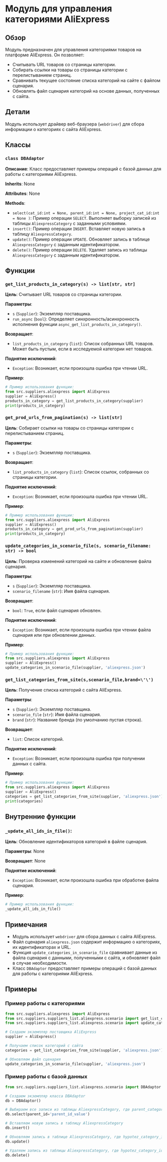 # Модуль для управления категориями AliExpress

## Обзор

Модуль предназначен для управления категориями товаров на платформе AliExpress. Он позволяет:

- Считывать URL товаров со страницы категории.
- Собирать ссылки на товары со страницы категории с перелистыванием страниц.
- Сравнивать текущее состояние списка категорий на сайте с файлом сценария.
- Обновлять файл сценария категорий на основе данных, полученных с сайта.

## Детали

Модуль использует драйвер веб-браузера (`webdriver`) для сбора информации о категориях с сайта AliExpress. 

## Классы

### `class DBAdaptor`

**Описание**: Класс предоставляет примеры операций с базой данных для работы с категориями AliExpress.

**Inherits**: None

**Attributes**: None

**Methods**:

- `select(cat_id:int = None, parent_id:int = None, project_cat_id:int = None )`:  Пример операции `SELECT`. Выполняет выборку записей из таблицы `AliexpressCategory` с заданными условиями.
- `insert()`: Пример операции `INSERT`. Вставляет новую запись в таблицу `AliexpressCategory`.
- `update()`: Пример операции `UPDATE`. Обновляет запись в таблице `AliexpressCategory` с заданным идентификатором.
- `delete()`: Пример операции `DELETE`. Удаляет запись из таблицы `AliexpressCategory` с заданным идентификатором.

## Функции

### `get_list_products_in_category(s) -> list[str, str]`

**Цель**: Считывает URL товаров со страницы категории.

**Параметры**:

- `s` (`Supplier`): Экземпляр поставщика.
- `run_async` (`bool`): Определяет синхронность/асинхронность исполнения функции `async_get_list_products_in_category()`.

**Возвращает**:

- `list_products_in_category` (`list`): Список собранных URL товаров. Может быть пустым, если в исследуемой категории нет товаров.

**Поднятие исключений**:

- `Exception`: Возникает, если произошла ошибка при чтении URL.

**Пример**:

```python
# Пример использования функции:
from src.suppliers.aliexpress import AliExpress
supplier = AliExpress()
products_in_category = get_list_products_in_category(supplier)
print(products_in_category)
```

### `get_prod_urls_from_pagination(s) -> list[str]`

**Цель**: Собирает ссылки на товары со страницы категории с перелистыванием страниц.

**Параметры**:

- `s` (`Supplier`): Экземпляр поставщика.

**Возвращает**:

- `list_products_in_category` (`list`): Список ссылок, собранных со страницы категории.

**Поднятие исключений**:

- `Exception`: Возникает, если произошла ошибка при чтении URL.

**Пример**:

```python
# Пример использования функции:
from src.suppliers.aliexpress import AliExpress
supplier = AliExpress()
products_in_category = get_prod_urls_from_pagination(supplier)
print(products_in_category)
```

### `update_categories_in_scenario_file(s, scenario_filename: str) -> bool`

**Цель**: Проверка изменений категорий на сайте и обновление файла сценария.

**Параметры**:

- `s` (`Supplier`): Экземпляр поставщика.
- `scenario_filename` (`str`): Имя файла сценария.

**Возвращает**:

- `bool`: `True`, если файл сценария обновлен.

**Поднятие исключений**:

- `Exception`: Возникает, если произошла ошибка при чтении файла сценария или при обновлении данных.

**Пример**:

```python
# Пример использования функции:
from src.suppliers.aliexpress import AliExpress
supplier = AliExpress()
update_categories_in_scenario_file(supplier, 'aliexpress.json')
```

### `get_list_categories_from_site(s,scenario_file,brand=\'\')`

**Цель**: Получение списка категорий с сайта AliExpress.

**Параметры**:

- `s` (`Supplier`): Экземпляр поставщика.
- `scenario_file` (`str`): Имя файла сценария.
- `brand` (`str`):  Название бренда (по умолчанию пустая строка).

**Возвращает**:

- `list`: Список категорий.

**Поднятие исключений**:

- `Exception`: Возникает, если произошла ошибка при получении данных с сайта.

**Пример**:

```python
# Пример использования функции:
from src.suppliers.aliexpress import AliExpress
supplier = AliExpress()
categories = get_list_categories_from_site(supplier, 'aliexpress.json')
print(categories)
```

## Внутренние функции

### `_update_all_ids_in_file()`: 

**Цель**: Обновление идентификаторов категорий в файле сценария.

**Параметры**: None

**Возвращает**: None

**Поднятие исключений**:

- `Exception`: Возникает, если произошла ошибка при обработке файла сценария.

**Пример**:

```python
# Пример использования функции:
_update_all_ids_in_file()
```


## Примечания

- Модуль использует `webdriver` для сбора данных с сайта AliExpress.
- Файл сценария `aliexpress.json` содержит информацию о категориях, их идентификаторах и URL.
- Функция `update_categories_in_scenario_file` сравнивает данные из файла сценария с данными, полученными с сайта, и обновляет файл в случае необходимости.
- Класс `DBAdaptor` предоставляет примеры операций с базой данных для работы с категориями AliExpress.

## Примеры

### Пример работы с категориями

```python
from src.suppliers.aliexpress import AliExpress
from src.suppliers.suppliers_list.aliexpress.scenario import get_list_categories_from_site
from src.suppliers.suppliers_list.aliexpress.scenario import update_categories_in_scenario_file

# Создаем экземпляр поставщика AliExpress
supplier = AliExpress()

# Получаем список категорий с сайта
categories = get_list_categories_from_site(supplier, 'aliexpress.json')

# Обновляем файл сценария
update_categories_in_scenario_file(supplier, 'aliexpress.json')
```

### Пример работы с базой данных

```python
from src.suppliers.suppliers_list.aliexpress.scenario import DBAdaptor

# Создаем экземпляр класса DBAdaptor
db = DBAdaptor()

# Выбираем все записи из таблицы AliexpressCategory, где parent_category_id равен 'parent_id_value'
db.select(parent_id='parent_id_value')

# Вставляем новую запись в таблицу AliexpressCategory
db.insert()

# Обновляем запись в таблице AliexpressCategory, где hypotez_category_id равен 'hypotez_id_value'
db.update()

# Удаляем запись из таблицы AliexpressCategory, где hypotez_category_id равен 'hypotez_id_value'
db.delete()
```